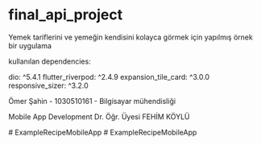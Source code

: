 # final_api_project

Yemek tariflerini ve yemeğin kendisini kolayca görmek için yapılmış örnek bir uygulama


kullanılan dependencies:

  dio: ^5.4.1
  flutter_riverpod: ^2.4.9
  expansion_tile_card: ^3.0.0
  responsive_sizer: ^3.2.0

Ömer Şahin - 1030510161 - Bilgisayar mühendisliği


Mobile App Development
Dr. Öğr. Üyesi FEHİM KÖYLÜ


#   E x a m p l e R e c i p e M o b i l e A p p  
 #   E x a m p l e R e c i p e M o b i l e A p p  
 